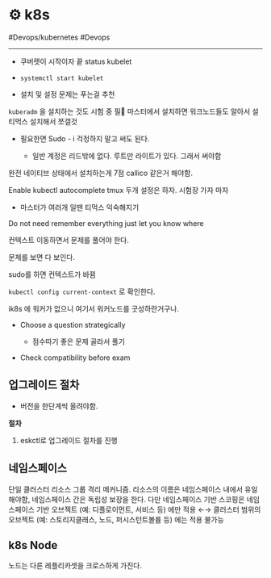 # ⚙️ k8s

#Devops/kubernetes #Devops

---



* 쿠버렛이 시작이자 끝 status kubelet

* `systemctl start kubelet`

* 설치 및 설정 문제는 푸는걸 추천



`kuberadm` 을 설치하는 것도 시험 중 필 마스터에서 설치하면 워크노드들도 알아서 설티먹스 설치해서 쪼갤것

* 필요한면 Sudo - i 걱정하지 말고 써도 된다.

	* 일반 계정은 리드밖에 없다. 루트만 라이트가 있다. 그래서 써야함



완전 네이티브 상태에서 설치하는게 7점 callico 같은거 해야함.



Enable kubectl autocomplete tmux 	두개 설정은 하자. 시험장 가자 마자

- 마스터가 여러개 일땐 티먹스 익숙해지기



Do not need remember everything just let you know where



컨텍스트 이동하면서 문제를 풀어야 한다.

문제를 보면 다 보인다. 

sudo를 하면 컨텍스트가 바뀜

`kubectl config current-context` 로 확인한다.

ik8s 에 워커가 없으니 여기서 워커노드를 굿성하란거구나. 



* Choose a question strategically

	* 점수따기 좋은 문제 골라서 풀기

* Check compatibility before exam





## 업그레이드 절차

* 버전을 한단계씩 올려야함.

**절차**

1. eskctl로 업그레이드 절차를 진행









## 네임스페이스

단일 클러스터 리소스 그룹 격리 메커니즘. 리소스의 이름은 네임스페이스 내에서 유일해야함, 네임스페이스 간은 독립성 보장을 한다.  다만 네임스페이스 기반 스코핑은 네임스페이스 기반 오브젝트 (예: 디플로이먼트, 서비스 등) 에만 적용 ←→ 클러스터 범위의 오브젝트 (예: 스토리지클래스, 노드, 퍼시스턴트볼륨 등) 에는 적용 불가능

## k8s Node

노드는 다른 레플리카셋을 크로스하게 가진다.